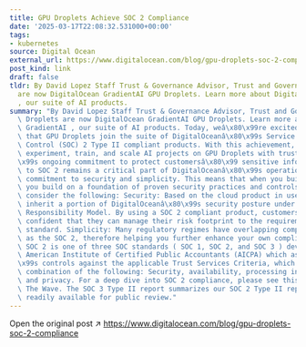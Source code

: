 ```yaml
---
title: GPU Droplets Achieve SOC 2 Compliance
date: '2025-03-17T22:08:32.531000+00:00'
tags:
- kubernetes
source: Digital Ocean
external_url: https://www.digitalocean.com/blog/gpu-droplets-soc-2-compliance
post_kind: link
draft: false
tldr: By David Lopez Staff Trust & Governance Advisor, Trust and Governance GPU Droplets
  are now DigitalOcean GradientAI GPU Droplets. Learn more about DigitalOcean GradientAI
  , our suite of AI products.
summary: "By David Lopez Staff Trust & Governance Advisor, Trust and Governance GPU\
  \ Droplets are now DigitalOcean GradientAI GPU Droplets. Learn more about DigitalOcean\
  \ GradientAI , our suite of AI products. Today, weâ\x80\x99re excited to announce\
  \ that GPU Droplets join the suite of DigitalOceanâ\x80\x99s Service Organization\
  \ Control (SOC) 2 Type II compliant products. With this achievement, customers can\
  \ experiment, train, and scale AI projects on GPU Droplets with trust in DigitalOceanâ\x80\
  \x99s ongoing commitment to protect customersâ\x80\x99 sensitive information. Adhering\
  \ to SOC 2 remains a critical part of DigitalOceanâ\x80\x99s operations given our\
  \ commitment to security and simplicity. This means that when you build on DigitalOcean,\
  \ you build on a foundation of proven security practices and controls. As an example,\
  \ consider the following: Security: Based on the cloud product in use, customers\
  \ inherit a portion of DigitalOceanâ\x80\x99s security posture under the Shared\
  \ Responsibility Model. By using a SOC 2 compliant product, customers can be more\
  \ confident that they can manage their risk footprint to the requirements of that\
  \ standard. Simplicity: Many regulatory regimes have overlapping compliance requirements\
  \ as the SOC 2, therefore helping you further enhance your own compliance objectives.\
  \ SOC 2 is one of three SOC standards ( SOC 1, SOC 2, and SOC 3 ) developed by the\
  \ American Institute of Certified Public Accountants (AICPA) which assess an organizationâ\x80\
  \x99s controls against the applicable Trust Services Criteria, which include some\
  \ combination of the following: Security, availability, processing integrity, confidentiality,\
  \ and privacy. For a deep dive into SOC 2 compliance, please see this article on\
  \ The Wave. The SOC 3 Type II report summarizes our SOC 2 Type II report and is\
  \ readily available for public review."
---
```

Open the original post ↗ https://www.digitalocean.com/blog/gpu-droplets-soc-2-compliance
